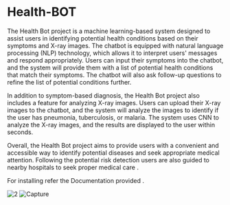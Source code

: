 # Health-BOT
The Health Bot project is a machine learning-based system designed to assist users in identifying potential health conditions based on their symptoms and X-ray images.
The chatbot is equipped with natural language processing (NLP) technology, which allows it to interpret users' messages and respond appropriately. Users can input their symptoms into the chatbot, and the system will provide them with a list of potential health conditions that match their symptoms. The chatbot will also ask follow-up questions to refine the list of potential conditions further.

In addition to symptom-based diagnosis, the Health Bot project also includes a feature for analyzing X-ray images. Users can upload their X-ray images to the chatbot, and the system will analyze the images to identify if the user has pneumonia, tuberculosis, or malaria. The system uses CNN to analyze the X-ray images, and the results are displayed to the user within seconds.

Overall, the Health Bot project aims to provide users with a convenient and accessible way to identify potential diseases and seek appropriate medical attention. Following the potential risk detection users are also guided to nearby hospitals to seek proper medical care .


For installing refer the Documentation provided .


![2](https://user-images.githubusercontent.com/83614865/219848375-4b22571e-5992-482b-bc5a-57d910c81339.JPG)
![Capture](https://user-images.githubusercontent.com/83614865/219848378-44d5c120-320e-4fe7-8989-91a67253e957.JPG)
